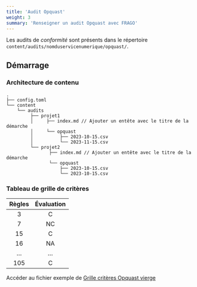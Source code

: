 ```yaml
---
title: 'Audit Opquast'
weight: 3
summary: 'Renseigner un audit Opquast avec FRAGO'
---
```


Les audits de *conformité* sont présents dans le répertoire `content/audits/nomduservicenumerique/opquast/`.

## Démarrage

### Architecture de contenu

```
.
├── config.toml
└── content
    └── audits
         ├── projet1
         │     ├── index.md // Ajouter un entête avec le titre de la démarche
         │     └── opquast
         │          ├── 2023-10-15.csv
         │          └── 2023-11-15.csv
         └── projet2
                ├── index.md // Ajouter un entête avec le titre de la démarche
                └── opquast
                    ├── 2023-10-15.csv
                    └── 2023-10-15.csv
```

### Tableau de grille de critères

| Règles | Évaluation |
| :----: | :--------: |
|    3   |      C     |
|    7   |     NC     |
|   15   |      C     |
|   16   |     NA     |
|    …   |      …     |
|   105  |      C     |

Accéder au fichier exemple de [Grille critères Opquast vierge](https://raw.githubusercontent.com/lowdit/frago/master/exampleSite/exampleFiles/grille-criteres-opquast-1.0.csv)
